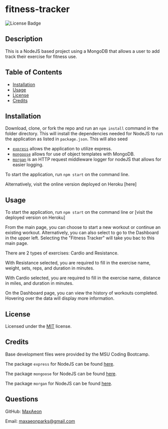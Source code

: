 # fitness-tracker

![License Badge](https://img.shields.io/badge/License-MIT-yellow.svg)

## Description

This is a NodeJS based project using a MongoDB that allows a user to add track their exercise for fitness use.


## Table of Contents
* [Installation](#installation)
* [Usage](#usage)
* [License](#license)
* [Credits](#credits)


## Installation

Download, clone, or fork the repo and run an `npm install` command in the folder directory. This will install the dependencies needed for NodeJS to run the application as listed in `package.json`. This will also seed 

 * [`express`](https://www.npmjs.com/package/express) allows the application to utilize express.
 * [`mongoose`](https://www.npmjs.com/package/mongoose) allows for use of object templates with MongoDB.
 * [`morgan`](https://www.npmjs.com/package/morgan) is an HTTP request middleware logger for nodeJS that allows for easier logging.

To start the application, run `npm start` on the command line.

Alternatively, visit the online version deployed on Heroku [here]

## Usage

To start the application, run `npm start` on the command line or [visit the deployed version on Heroku]

From the main page, you can choose to start a new workout or continue an existing workout. Alternatively, you can also select to go to the Dashboard in the upper left. Selecting the "Fitness Tracker" will take you bac to this main page.

There are 2 types of exercises: Cardio and Resistance.

With Resistance selected, you are required to fill in the exercise name, weight, sets, reps, and duration in minutes.

With Cardio selected, you are required to fill in the exercise name, distance in miles, and duration in minutes.

On the Dashboard page, you can view the history of workouts completed. Hovering over the data will display more information.

## License

Licensed under the [MIT](LICENSE.txt) license.


## Credits
Base development files were provided by the MSU Coding Bootcamp.

The package `express` for NodeJS can be found [here](https://www.npmjs.com/package/express).

The package `mongoose` for NodeJS can be found [here](https://www.npmjs.com/package/mongoose).

The package `morgan` for NodeJS can be found [here](https://www.npmjs.com/package/morgan).


## Questions
GitHub: [MaxAeon](https://github.com/MaxAeon/)

Email: maxaeonparks@gmail.com
